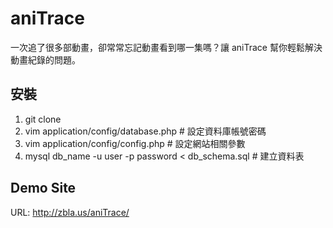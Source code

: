 aniTrace
========

一次追了很多部動畫，卻常常忘記動畫看到哪一集嗎？讓 aniTrace 幫你輕鬆解決動畫紀錄的問題。


安裝
----

1. git clone
1. vim application/config/database.php  # 設定資料庫帳號密碼
1. vim application/config/config.php    # 設定網站相關參數
1. mysql db_name -u user -p password < db_schema.sql  # 建立資料表


Demo Site
---------

URL: http://zbla.us/aniTrace/